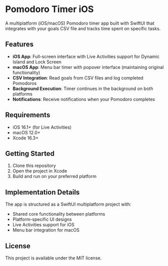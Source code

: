 # Pomodoro Timer iOS

A multiplatform (iOS/macOS) Pomodoro timer app built with SwiftUI that integrates with your goals CSV file and tracks time spent on specific tasks.

## Features

- **iOS App**: Full-screen interface with Live Activities support for Dynamic Island and Lock Screen
- **macOS App**: Menu bar timer with popover interface (maintaining original functionality)
- **CSV Integration**: Read goals from CSV files and log completed Pomodoros
- **Background Execution**: Timer continues in the background on both platforms
- **Notifications**: Receive notifications when your Pomodoro completes

## Requirements

- iOS 16.1+ (for Live Activities)
- macOS 12.0+
- Xcode 16.3+

## Getting Started

1. Clone this repository
2. Open the project in Xcode
3. Build and run on your preferred platform

## Implementation Details

The app is structured as a SwiftUI multiplatform project with:

- Shared core functionality between platforms
- Platform-specific UI designs
- Live Activities support for iOS
- Menu bar integration for macOS

## License

This project is available under the MIT license.